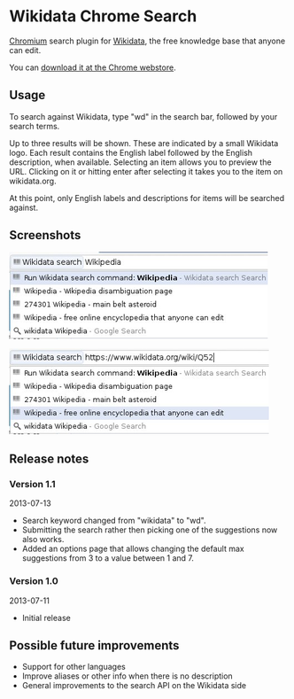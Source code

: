 Wikidata Chrome Search
======================

[Chromium](http://www.chromium.org/) search plugin for [Wikidata](https://wikidata.org/),
the free knowledge base that anyone can edit.

You can [download it at the Chrome webstore](https://chrome.google.com/webstore/detail/wikidata-search/ingjkjibhnkhomomlmlabndfmiaejkpn).

Usage
-----

To search against Wikidata, type "wd" in the search bar, followed by your search terms.

Up to three results will be shown. These are indicated by a small Wikidata logo. Each result
contains the English label followed by the English description, when available. Selecting
an item allows you to preview the URL. Clicking on it or hitting enter after selecting it
takes you to the item on wikidata.org.

At this point, only English labels and descriptions for items will be searched against.

Screenshots
-----------

![Searching for "Wikipedia"](img/searchStart.jpeg)

![Searching for "Wikipedia"](img/searchUrl.jpeg)

Release notes
-------------

### Version 1.1

2013-07-13

* Search keyword changed from "wikidata" to "wd".
* Submitting the search rather then picking one of the suggestions now also works.
* Added an options page that allows changing the default max suggestions from 3 to a value between 1 and 7.

### Version 1.0

2013-07-11

* Initial release

Possible future improvements
----------------------------

* Support for other languages
* Improve aliases or other info when there is no description
* General improvements to the search API on the Wikidata side
